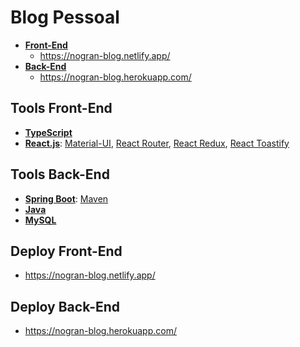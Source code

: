 # Blog Pessoal

- [**Front-End**](https://github.com/nogran/Blog-Pessoal-Front-End)<br>
    - https://nogran-blog.netlify.app/
- [**Back-End**](https://github.com/nogran/Blog-Pessoal-Back-End)
    - https://nogran-blog.herokuapp.com/

## Tools Front-End
- [**TypeScript**](https://www.typescriptlang.org/)
- [**React.js**](https://reactjs.org/): [Material-UI](https://mui.com/), [React Router](https://reactrouter.com/), [React Redux](https://react-redux.js.org/), [React Toastify](https://www.npmjs.com/package/react-toastify)

## Tools Back-End
- [**Spring Boot**](https://spring.io/): [Maven](https://maven.apache.org/)
- [**Java**](https://www.java.com/en/)
- [**MySQL**](https://www.mysql.com/)

## Deploy Front-End
- https://nogran-blog.netlify.app/

## Deploy Back-End
- https://nogran-blog.herokuapp.com/
